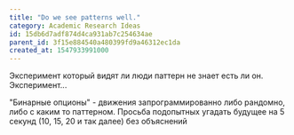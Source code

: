 ```yaml
---
title: "Do we see patterns well."
category: Academic Research Ideas
id: 15db6d7adf874d4ca931ab7c254634ae
parent_id: 3f15e884540a480399fd9a46312ec1da
created_at: 1547933991000
---
```


Эксперимент который видят ли люди паттерн не знает есть ли он.
Эксперимент...

"Бинарные опционы" - движения запрограммированно либо рандомно, либо с каким то паттерном. Просьба подопытных угадать будущее на 5 секунд (10, 15, 20 и так далее) без объяснений
                